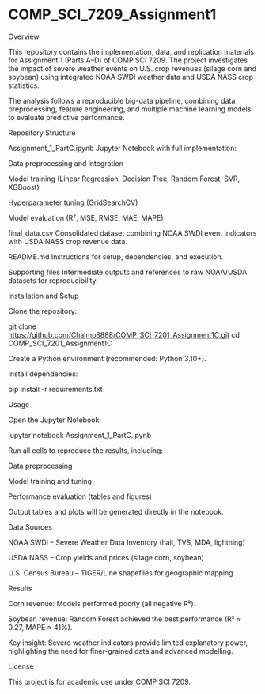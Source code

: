 # COMP_SCI_7209_Assignment1

Overview

This repository contains the implementation, data, and replication materials for Assignment 1 (Parts A–D) of COMP SCI 7209. The project investigates the impact of severe weather events on U.S. crop revenues (silage corn and soybean) using integrated NOAA SWDI weather data and USDA NASS crop statistics.

The analysis follows a reproducible big-data pipeline, combining data preprocessing, feature engineering, and multiple machine learning models to evaluate predictive performance.

Repository Structure

Assignment_1_PartC.ipynb
Jupyter Notebook with full implementation:

Data preprocessing and integration

Model training (Linear Regression, Decision Tree, Random Forest, SVR, XGBoost)

Hyperparameter tuning (GridSearchCV)

Model evaluation (R², MSE, RMSE, MAE, MAPE)

final_data.csv
Consolidated dataset combining NOAA SWDI event indicators with USDA NASS crop revenue data.

README.md
Instructions for setup, dependencies, and execution.

Supporting files
Intermediate outputs and references to raw NOAA/USDA datasets for reproducibility.

Installation and Setup

Clone the repository:

git clone https://github.com/Chalmo8888/COMP_SCI_7201_Assignment1C.git
cd COMP_SCI_7201_Assignment1C


Create a Python environment (recommended: Python 3.10+).

Install dependencies:

pip install -r requirements.txt

Usage

Open the Jupyter Notebook:

jupyter notebook Assignment_1_PartC.ipynb


Run all cells to reproduce the results, including:

Data preprocessing

Model training and tuning

Performance evaluation (tables and figures)

Output tables and plots will be generated directly in the notebook.

Data Sources

NOAA SWDI – Severe Weather Data Inventory (hail, TVS, MDA, lightning)

USDA NASS – Crop yields and prices (silage corn, soybean)

U.S. Census Bureau – TIGER/Line shapefiles for geographic mapping

Results

Corn revenue: Models performed poorly (all negative R²).

Soybean revenue: Random Forest achieved the best performance (R² ≈ 0.27, MAPE ≈ 41%).

Key insight: Severe weather indicators provide limited explanatory power, highlighting the need for finer-grained data and advanced modelling.

License

This project is for academic use under COMP SCI 7209.
